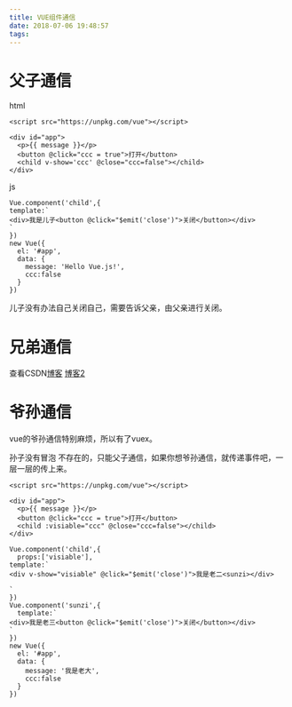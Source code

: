 ```yaml
---
title: VUE组件通信
date: 2018-07-06 19:48:57
tags:
---
```

# 父子通信

html
```
<script src="https://unpkg.com/vue"></script>

<div id="app">
  <p>{{ message }}</p>
  <button @click="ccc = true">打开</button>
  <child v-show='ccc' @close="ccc=false"></child>
</div>

```
js
```
Vue.component('child',{
template:`
<div>我是儿子<button @click="$emit('close')">关闭</button></div>
`
})
new Vue({
  el: '#app',
  data: {
    message: 'Hello Vue.js!',
    ccc:false
  }
})
```
儿子没有办法自己关闭自己，需要告诉父亲，由父亲进行关闭。

# 兄弟通信
查看CSDN[博客](https://blog.csdn.net/u013034014/article/details/54574989?locationNum=2&fps=1)
[博客2](https://www.w3ctrain.com/2016/08/02/text-overflow-mutiple-line/)
# 爷孙通信
vue的爷孙通信特别麻烦，所以有了vuex。

孙子没有冒泡
不存在的，只能父子通信，如果你想爷孙通信，就传递事件吧，一层一层的传上来。
```
<script src="https://unpkg.com/vue"></script>

<div id="app">
  <p>{{ message }}</p>
  <button @click="ccc = true">打开</button>
  <child :visiable="ccc" @close="ccc=false"></child>
</div>
```
```
Vue.component('child',{
  props:['visiable'],
template:`
<div v-show="visiable" @click="$emit('close')">我是老二<sunzi></div>

`
})
Vue.component('sunzi',{
  template:`
<div>我是老三<button @click="$emit('close')">关闭</button></div>
`
})
new Vue({
  el: '#app',
  data: {
    message: '我是老大',
    ccc:false
  }
})
```

